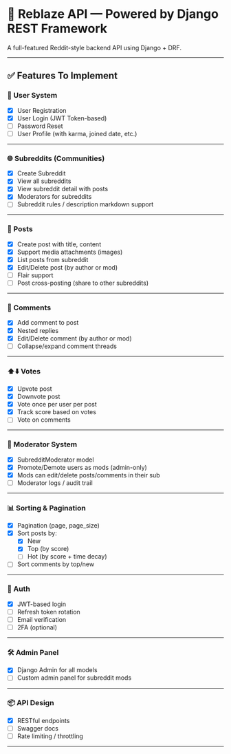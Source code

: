 # 🧠 Reblaze API — Powered by Django REST Framework

A full-featured Reddit-style backend API using Django + DRF.

---

## ✅ Features To Implement

### 🧍 User System
- [x] User Registration
- [x] User Login (JWT Token-based)
- [ ] Password Reset
- [ ] User Profile (with karma, joined date, etc.)

---

### 🌐 Subreddits (Communities)
- [x] Create Subreddit
- [x] View all subreddits
- [x] View subreddit detail with posts
- [x] Moderators for subreddits
- [ ] Subreddit rules / description markdown support

---

### 📝 Posts
- [x] Create post with title, content
- [x] Support media attachments (images)
- [x] List posts from subreddit
- [x] Edit/Delete post (by author or mod)
- [ ] Flair support
- [ ] Post cross-posting (share to other subreddits)

---

### 💬 Comments
- [x] Add comment to post
- [x] Nested replies
- [x] Edit/Delete comment (by author or mod)
- [ ] Collapse/expand comment threads

---

### ⬆️⬇️ Votes
- [x] Upvote post
- [x] Downvote post
- [x] Vote once per user per post
- [x] Track score based on votes
- [ ] Vote on comments

---

### 👮 Moderator System
- [x] SubredditModerator model
- [x] Promote/Demote users as mods (admin-only)
- [x] Mods can edit/delete posts/comments in their sub
- [ ] Moderator logs / audit trail

---

### 📊 Sorting & Pagination
- [x] Pagination (page, page_size)
- [x] Sort posts by:
  - [x] New
  - [x] Top (by score)
  - [ ] Hot (by score + time decay)
- [ ] Sort comments by top/new

---

### 🔐 Auth
- [x] JWT-based login
- [ ] Refresh token rotation
- [ ] Email verification
- [ ] 2FA (optional)

---

### 🛠️ Admin Panel
- [x] Django Admin for all models
- [ ] Custom admin panel for subreddit mods

---

### 📦 API Design
- [x] RESTful endpoints
- [ ] Swagger docs
- [ ] Rate limiting / throttling

---

